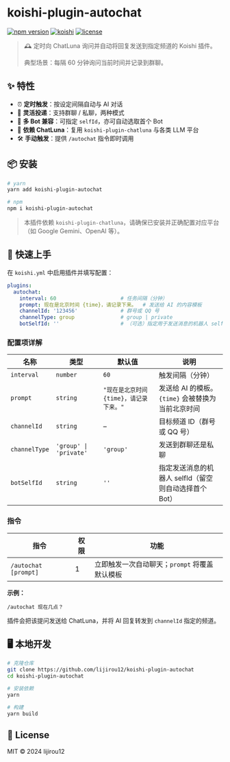 # koishi-plugin-autochat

[![npm version](https://img.shields.io/npm/v/koishi-plugin-autochat?color=brightgreen&style=flat-square)](https://www.npmjs.com/package/koishi-plugin-autochat)
[![koishi](https://img.shields.io/badge/koishi-4.x-orange?style=flat-square)](https://koishi.chat/)
[![license](https://img.shields.io/github/license/lijirou12/koishi-plugin-autochat?style=flat-square)](LICENSE)

> 🕰️ 定时向 ChatLuna 询问并自动将回复发送到指定频道的 Koishi 插件。
> 
> 典型场景：每隔 60 分钟询问当前时间并记录到群聊。

## ✨ 特性

- ⏰ **定时触发**：按设定间隔自动与 AI 对话
- 🎯 **灵活投递**：支持群聊 / 私聊，两种模式
- 🤖 **多 Bot 兼容**：可指定 `selfId`，亦可自动选取首个 Bot
- 🔗 **依赖 ChatLuna**：复用 `koishi-plugin-chatluna` 与各类 LLM 平台
- 🛠️ **手动触发**：提供 `/autochat` 指令即时调用

## 📦 安装

```bash
# yarn
yarn add koishi-plugin-autochat

# npm
npm i koishi-plugin-autochat
```

> 本插件依赖 `koishi-plugin-chatluna`，请确保已安装并正确配置对应平台（如 Google Gemini、OpenAI 等）。

## 🚀 快速上手

在 `koishi.yml` 中启用插件并填写配置：

```yaml
plugins:
  autochat:
    interval: 60                     # 任务间隔（分钟）
    prompt: 现在是北京时间 {time}，请记录下来。  # 发送给 AI 的内容模板
    channelId: '123456'              # 群号或 QQ 号
    channelType: group               # group | private
    botSelfId: ''                    # （可选）指定用于发送消息的机器人 selfId
```

### 配置项详解

| 名称 | 类型 | 默认值 | 说明 |
| ---- | ---- | ------ | ---- |
| `interval` | `number` | `60` | 触发间隔（分钟） |
| `prompt` | `string` | `"现在是北京时间 {time}，请记录下来。"` | 发送给 AI 的模板。`{time}` 会被替换为当前北京时间 |
| `channelId` | `string` | – | 目标频道 ID（群号或 QQ 号） |
| `channelType` | `'group' \| 'private'` | `'group'` | 发送到群聊还是私聊 |
| `botSelfId` | `string` | `''` | 指定发送消息的机器人 selfId（留空则自动选择首个 Bot） |

### 指令

| 指令 | 权限 | 功能 |
| ----- | ----- | ----- |
| `/autochat [prompt]` | 1 | 立即触发一次自动聊天；`prompt` 将覆盖默认模板 |

**示例：**
```
/autochat 现在几点？
```

插件会把该提问发送给 ChatLuna，并将 AI 回复转发到 `channelId` 指定的频道。

## 🖥️ 本地开发

```bash
# 克隆仓库
git clone https://github.com/lijirou12/koishi-plugin-autochat
cd koishi-plugin-autochat

# 安装依赖
yarn

# 构建
yarn build
```

## 📄 License

MIT © 2024 lijirou12
